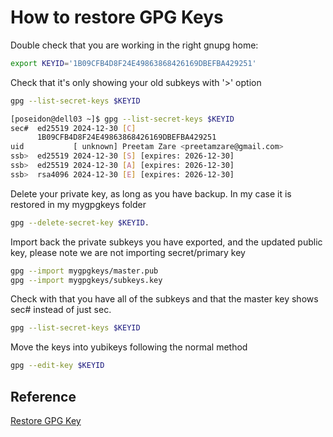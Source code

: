 # How to restore GPG Keys

Double check that you are working in the right gnupg home: 

``` bash
export KEYID='1B09CFB4D8F24E49863868426169DBEFBA429251'
```

Check that it's only showing your old subkeys with '>' option

``` bash
gpg --list-secret-keys $KEYID
```

``` bash
[poseidon@dell03 ~]$ gpg --list-secret-keys $KEYID
sec#  ed25519 2024-12-30 [C]
      1B09CFB4D8F24E49863868426169DBEFBA429251
uid           [ unknown] Preetam Zare <preetamzare@gmail.com>
ssb>  ed25519 2024-12-30 [S] [expires: 2026-12-30]
ssb>  ed25519 2024-12-30 [A] [expires: 2026-12-30]
ssb>  rsa4096 2024-12-30 [E] [expires: 2026-12-30]

```

Delete your private key, as long as you have backup. In my case it is restored in my mygpgkeys folder

``` bash
gpg --delete-secret-key $KEYID.
```
Import back the private subkeys you have exported, and the updated public key, please note we are not importing secret/primary key

``` bash
gpg --import mygpgkeys/master.pub 
gpg --import mygpgkeys/subkeys.key 
```

Check with that you have all of the subkeys and that the master key shows sec# instead of just sec.
``` bash
gpg --list-secret-keys $KEYID
```
Move the keys into yubikeys following the normal method

``` bash
gpg --edit-key $KEYID
```

## Reference

[Restore GPG Key](https://www.trueelena.org/computers/howto/gpg_subkeys.html)
